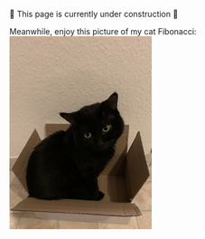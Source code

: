 🚧 This page is currently under construction 🚧

Meanwhile, enjoy this picture of my cat Fibonacci:
<img src="rsc/fibo_box.jpg" width=50% height=50%>
